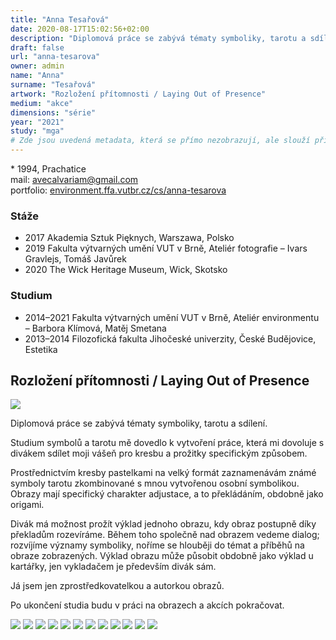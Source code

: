 ```yaml
---
title: "Anna Tesařová"
date: 2020-08-17T15:02:56+02:00
description: "Diplomová práce se zabývá tématy symboliky, tarotu a sdílení."
draft: false
url: "anna-tesarova"
owner: admin
name: "Anna"
surname: "Tesařová"
artwork: "Rozložení přítomnosti / Laying Out of Presence"
medium: "akce"
dimensions: "série"
year: "2021"
study: "mga"
# Zde jsou uvedená metadata, která se přímo nezobrazují, ale slouží při generování webu - tagů pro Facebook a Twitter, atd.
---
```


\* 1994, Prachatice  
mail: avecalvariam@gmail.com  
portfolio: [environment.ffa.vutbr.cz/cs/anna-tesarova](http://environment.ffa.vutbr.cz/cs/anna-tesarova)

### Stáže
* 2017 Akademia Sztuk Pięknych, Warszawa, Polsko
* 2019 Fakulta výtvarných umění VUT v Brně, Ateliér fotografie – Ivars Gravlejs, Tomáš Javůrek
* 2020 The Wick Heritage Museum, Wick, Skotsko

### Studium
* 2014–2021 Fakulta výtvarných umění VUT v Brně, Ateliér environmentu – Barbora Klímová, Matěj Smetana
* 2013–2014 Filozofická fakulta Jihočeské univerzity, České Budějovice, Estetika

## Rozložení přítomnosti / Laying Out of Presence

![](/2021/tesarova/1.jpg)

Diplomová práce se zabývá tématy symboliky, tarotu a sdílení.

Studium symbolů a tarotu mě dovedlo k vytvoření práce, která mi dovoluje s divákem sdílet moji vášeň pro kresbu a prožitky specifickým způsobem.

Prostřednictvím kresby pastelkami na velký formát zaznamenávám známé symboly tarotu zkombinované s mnou vytvořenou osobní symbolikou.
Obrazy mají specifický charakter adjustace, a to překládáním, obdobně jako origami.

Divák má možnost prožít výklad jednoho obrazu, kdy obraz postupně díky překladům rozevíráme.
Během toho společně nad obrazem vedeme dialog; rozvíjíme významy symboliky, noříme se hlouběji do témat a příběhů na obraze zobrazených.
Výklad obrazu může působit obdobně jako výklad u kartářky, jen vykladačem je především divák sám.

Já jsem jen zprostředkovatelkou a autorkou obrazů.

Po ukončení studia budu v práci na obrazech a akcích pokračovat.

![](/2021/tesarova/2.jpg)
![](/2021/tesarova/3.jpg)
![](/2021/tesarova/3b.jpg)
![](/2021/tesarova/4.jpg)
![](/2021/tesarova/4a.jpg)
![](/2021/tesarova/4b.jpg)
![](/2021/tesarova/5.jpg)
![](/2021/tesarova/5a.jpg)
![](/2021/tesarova/6.jpg)
![](/2021/tesarova/5955.jpg)
![](/2021/tesarova/6416.jpg)
![](/2021/tesarova/6647.jpg)
